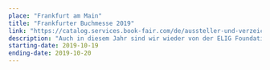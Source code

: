 ```yaml
---
place: "Frankfurt am Main"
title: "Frankfurter Buchmesse 2019"
link: "https://catalog.services.book-fair.com/de/aussteller-und-verzeichnisse/aussteller-a-z/aussteller-a-z-details/ID/993214/action/detail/controller/Exhibitors/"
description: "Auch in diesem Jahr sind wir wieder von der ELIG Foundation eingeladen worden auf der Buchmesse Workshops zu veranstalten. Diese finden im Mini-Format am Samstag und Sonntag durchgehend statt. Außerdem stellen wir natürlich unser neues <a href=\"https://www.dpunkt.de/buecher/13482/9783864906848-das-sensebox-buch.html\">Buch</a> vor. Ihr findet uns in der Halle Agora an Stand A3"
starting-date: 2019-10-19
ending-date: 2019-10-20
---
```

